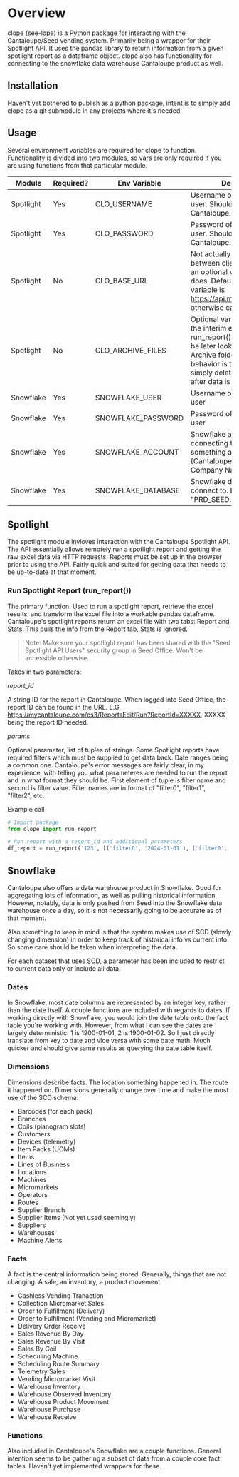 # Overview

clope (see-lope) is a Python package for interacting with the Cantaloupe/Seed vending system. Primarily being a wrapper for their Spotlight API. It uses the pandas library to return information from a given spotlight report as a dataframe object. clope also has functionality for connecting to the snowflake data warehouse Cantaloupe product as well.

## Installation

Haven't yet bothered to publish as a python package, intent is to simply add clope as a git submodule in any projects where it's needed.

## Usage

Several environment variables are required for clope to function. Functionality is divided into two modules, so vars are only required if you are using functions from that particular module.

| Module | Required? | Env Variable | Description |
| --------- | --------- | ------------ | ----------- |
| Spotlight | Yes       | CLO_USERNAME | Username of the Spotlight API user. Should be provided by Cantaloupe. |
| Spotlight | Yes       | CLO_PASSWORD | Password of the Spotlight API user. Should be provided by Cantaloupe. |
| Spotlight | No        | CLO_BASE_URL | Not actually sure if this varies between clients. I have this as an optional variable in case it does. Default value if no env variable is <https://api.mycantaloupe.com>, otherwise can be overridden. |
| Spotlight | No        | CLO_ARCHIVE_FILES | Optional variable. Will archive the interim excel files that run_report() generates so can be later looked at in the Archive folder. Default behavior is to not archive and simply delete the excel files after data is pulled from them. |
| Snowflake | Yes | SNOWFLAKE_USER | Username of the Snowflake user |
| Snowflake | Yes | SNOWFLAKE_PASSWORD | Password of the snowflake user |
| Snowflake | Yes | SNOWFLAKE_ACCOUNT | Snowflake account you're connecting to. Should be something along the lines of "{Cantaloupe account}-{Your Company Name}" |
| Snowflake | Yes | SNOWFLAKE_DATABASE | Snowflake database to connect to. Likely begins with "PRD_SEED...". |

## Spotlight

The spotlight module invloves interaction with the Cantaloupe Spotlight API. The API essentially allows remotely run a spotlight report and getting the raw excel data via HTTP requests. Reports must be set up in the browser prior to using the API. Fairly quick and suited for getting data that needs to be up-to-date at that moment.

### Run Spotlight Report (run_report())

The primary function. Used to run a spotlight report, retrieve the excel results, and transform the excel file into a workable pandas dataframe. Cantaloupe's spotlight reports return an excel file with two tabs: Report and Stats. This pulls the info from the Report tab, Stats is ignored.

> Note: Make sure your spotlight report has been shared with the "Seed Spotlight API Users" security group in Seed Office. Won't be accessible otherwise.

Takes in two parameters:

*report_id*

A string ID for the report in Cantaloupe. When logged into Seed Office, the report ID can be found in the URL. E.G. <https://mycantaloupe.com/cs3/ReportsEdit/Run?ReportId=XXXXX>, XXXXX being the report ID needed.

*params*

Optional parameter, list of tuples of strings. Some Spotlight reports have required filters which must be supplied to get data back. Date ranges being a common one. Cantaloupe's error messages are fairly clear, in my experience, with telling you what parameteres are needed to run the report and in what format they should be. First element of tuple is filter name and second is filter value. Filter names are in format of "filter0", "filter1", "filter2", etc.

Example call

```python
# Import package
from clope import run_report

# Run report with a report_id and additional parameters
df_report = run_report('123', [('filter0', '2024-01-01'), ('filter0', '2024-01-31')])
```

## Snowflake

Cantaloupe also offers a data warehouse product in Snowflake. Good for aggregating lots of information, as well as pulling historical information. However, notably, data is only pushed from Seed into the Snowflake data warehouse once a day, so it is not necessarily going to be accurate as of that moment.

Also something to keep in mind is that the system makes use of SCD (slowly changing dimension) in order to keep track of historical info vs current info. So some care should be taken when interpreting the data.

For each dataset that uses SCD, a parameter has been included to restrict to current data only or include all data.

### Dates

In Snowflake, most date columns are represented by an integer key, rather than the date itself. A couple functions are included with regards to dates. If working directly with Snowflake, you would join the date table onto the fact table you're working with. However, from what I can see the dates are largely deterministic. 1 is 1900-01-01, 2 is 1900-01-02. So I just directly translate from key to date and vice versa with some date math. Much quicker and should give same results as querying the date table itself.

### Dimensions

Dimensions describe facts. The location something happened in. The route it happened on. Dimensions generally change over time and make the most use of the SCD schema.

- Barcodes (for each pack)
- Branches
- Coils (planogram slots)
- Customers
- Devices (telemetry)
- Item Packs (UOMs)
- Items
- Lines of Business
- Locations
- Machines
- Micromarkets
- Operators
- Routes
- Supplier Branch
- Supplier Items (Not yet used seemingly)
- Suppliers
- Warehouses
- Machine Alerts

### Facts

A fact is the central information being stored. Generally, things that are not changing. A sale, an inventory, a product movement.

- Cashless Vending Tranaction
- Collection Micromarket Sales
- Order to Fulfillment (Delivery)
- Order to Fulfillment (Vending and Micromarket)
- Delivery Order Receive
- Sales Revenue By Day
- Sales Revenue By Visit
- Sales By Coil
- Scheduling Machine
- Scheduling Route Summary
- Telemetry Sales
- Vending Micromarket Visit
- Warehouse Inventory
- Warehouse Observed Inventory
- Warehouse Product Movement
- Warehouse Purchase
- Warehouse Receive

### Functions

Also included in Cantaloupe's Snowflake are a couple functions. General intention seems to be gathering a subset of data from a couple core fact tables. Haven't yet implemented wrappers for these.
